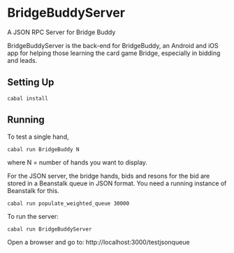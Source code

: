 BridgeBuddyServer
=================

A JSON RPC Server for Bridge Buddy

BridgeBuddyServer is the back-end for BridgeBuddy, an Android and iOS app for helping those
learning the card game Bridge, especially in bidding and leads.

Setting Up
----------

```
cabal install
```

Running
-------

To test a single hand, 

```
cabal run BridgeBuddy N
```

where N = number of hands you want to display.

For the JSON server, the bridge hands, bids and resons for the bid are stored 
in a Beanstalk queue in JSON format. You need a running instance of Beanstalk for this.

```
cabal run populate_weighted_queue 30000
```

To run the server:


```
cabal run BridgeBuddyServer
```

Open a browser and go to: http://localhost:3000/testjsonqueue


